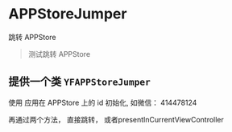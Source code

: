 # APPStoreJumper
跳转 APPStore

> 测试跳转 APPStore

## 提供一个类 `YFAPPStoreJumper`

使用 应用在 APPStore 上的 id 初始化, 如微信： 414478124

再通过两个方法， 直接跳转， 或者presentInCurrentViewController
